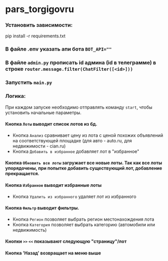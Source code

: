 # pars_torgigovru

### Установить зависимости: 

pip install -r requirements.txt

### В файле .env указать апи бота `BOT_API=""`

### В файле `admin.py` прописать id админа (id в телеграмме) в строке `router.message.filter(ChatFilter([<id>]))` 

### Запустить `main.py`

### Логика:
При каждом запуске необходимо отправлять команду `start`, чтобы установить начальные параметры.

#### Кнопка `Лоты` выводит список лотов из бд.
- Кнопка `Анализ` сравнивает цену из лота с ценой похожих объявлений на соответствующей площадке (для авто - auto.ru, для недвижимости - cian.ru)
- Кнопка `Добавить в избранное` добавляет лот в "избранное"
#### Кнопка `Обновить все лоты` загружает все новые лоты. Так как все лоты упорядочены, при попытке добавить существующий лот, добавление прекращается.
#### Кнопка `Избранное` выводит избранные лоты
- Кнопка `Удалить из избранного` удаляет лот из избранного
#### Кнопка `Фильтр` выводит фильтры.
- Кнопка `Регион` позволяет выбрать регион местонахождения лота
- Кнопка `Категория` позволяет выбрать категорию (автомобили или недвижимость)

#### Кнопки `>>` `<<` показывают следующую "страницу"/лот
#### Кнопка 'Назад' возвращает на меню выше


